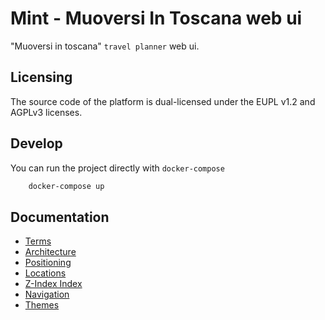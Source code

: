 #  Mint - Muoversi In Toscana web ui

"Muoversi in toscana" `travel planner` web ui.

## Licensing
The source code of the platform is dual-licensed under the EUPL v1.2 and AGPLv3 licenses.


## Develop

You can run the project directly with `docker-compose`

```bash
    docker-compose up
```

## Documentation
* [Terms](docs/Terms.md)
* [Architecture](docs/Architecture.md)
* [Positioning](docs/Position.md)
* [Locations](docs/Location.md)
* [Z-Index Index](docs/ZIndex.md)
* [Navigation](docs/Navigation.md)
* [Themes](docs/Themes.md)
